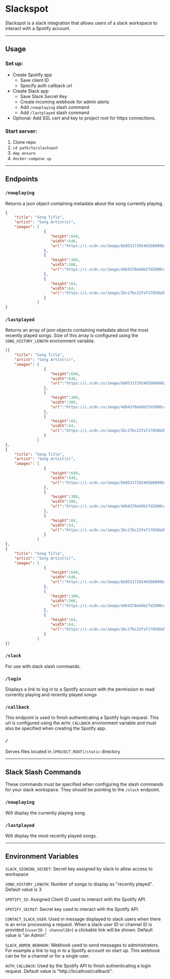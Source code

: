 # Slackspot 

Slackspot is a slack integration that allows users of a slack workspace to interact with a Spotify account. 

---
## Usage

### Set up:
* Create Spotify app
	* Save client ID
	* Specify auth callback url
* Create Slack app
	* Save Slack Secret Key
	* Create incoming webhook for admin alerts
	* Add `/nowplaying` slash command
	* Add `/lastplayed` slash command
* Optional: Add SSL cert and key to project root for https connections. 

### Start server:
1. Clone repo
2. `cd path/to/slackspot`
3. `dep ensure`
4. `docker-compose up`

---
## Endpoints 

### `/nowplaying`
Returns a json object containing metadata about the song currently playing. 
```json
{
	"title": "Song Title", 
	"artist": "Song Artist(s)", 
	"images": [ 
                 { 
                    "height":640,
                    "width":640,
                    "url":"https://i.scdn.co/image/bb05317292465b8809b29c00906c1a4b6a226194"
                 },
                 { 
                    "height":300,
                    "width":300,
                    "url":"https://i.scdn.co/image/4db4370eb6b2fd2800cc428879143dfc7866180c"
                 },
                 { 
                    "height":64,
                    "width":64,
                    "url":"https://i.scdn.co/image/2bc1fbc23fa717856bd5df9adc4dbf75ed76284f"
                 }
              ] 
} 
```

### `/lastplayed`
Returns an array of json objects containing metadata about the most recently played songs. Size of this array is configured using the `SONG_HISTORY_LENGTH` environment variable. 
```json
[{
	"title": "Song Title", 
	"artist": "Song Artist(s)", 
	"images": [ 
                 { 
                    "height":640,
                    "width":640,
                    "url":"https://i.scdn.co/image/bb05317292465b8809b29c00906c1a4b6a226194"
                 },
                 { 
                    "height":300,
                    "width":300,
                    "url":"https://i.scdn.co/image/4db4370eb6b2fd2800cc428879143dfc7866180c"
                 },
                 { 
                    "height":64,
                    "width":64,
                    "url":"https://i.scdn.co/image/2bc1fbc23fa717856bd5df9adc4dbf75ed76284f"
                 }
              ] 
}, 
{
	"title": "Song Title", 
	"artist": "Song Artist(s)", 
	"images": [ 
                 { 
                    "height":640,
                    "width":640,
                    "url":"https://i.scdn.co/image/bb05317292465b8809b29c00906c1a4b6a226194"
                 },
                 { 
                    "height":300,
                    "width":300,
                    "url":"https://i.scdn.co/image/4db4370eb6b2fd2800cc428879143dfc7866180c"
                 },
                 { 
                    "height":64,
                    "width":64,
                    "url":"https://i.scdn.co/image/2bc1fbc23fa717856bd5df9adc4dbf75ed76284f"
                 }
              ] 
}, 
{
	"title": "Song Title", 
	"artist": "Song Artist(s)", 
	"images": [ 
                 { 
                    "height":640,
                    "width":640,
                    "url":"https://i.scdn.co/image/bb05317292465b8809b29c00906c1a4b6a226194"
                 },
                 { 
                    "height":300,
                    "width":300,
                    "url":"https://i.scdn.co/image/4db4370eb6b2fd2800cc428879143dfc7866180c"
                 },
                 { 
                    "height":64,
                    "width":64,
                    "url":"https://i.scdn.co/image/2bc1fbc23fa717856bd5df9adc4dbf75ed76284f"
                 }
              ] 
}] 
```

### `/slack`
For use with slack slash commands. 

### `/login`
Displays a link to log in to a Spotify account with the permission to read currently playing and recently played songs

### `/callback`
This endpoint is used to finish authenticating a Spotify login request. This url is configured using the `AUTH_CALLBACK` environment variable and must also be specified when creating the Spotify app. 

### `/`
Serves files located in `[PROJECT_ROOT]/static` directory

---
## Slack Slash Commands
These commands must be specified when configuring the slash commands for your slack workspace. They should be pointing to the `/slack` endpoint. 

###  `/nowplaying`
Will display the currently playing song. 

### `/lastplayed`
Will display the most recently played songs. 

---
## Environment Variables
`SLACK_SIGNING_SECRET`: Secret key assigned by slack to allow access to workspace

`SONG_HISTORY_LENGTH`: Number of songs to display as "recently played". Default value is 3 

`SPOTIFY_ID`: Assigned Client ID used to interact with the Spotify API. 

`SPOTIFY_SECRET`: Secret key used to interact with the Spotify API.

`CONTACT_SLACK_USER`: Used in message displayed to slack users when there is an error processing a request. When a slack user ID or channel ID is provided (`<userID | channelID>`) a clickable link will be shown. Default value is "an Admin". 

`SLACK_ADMIN_WEBHOOK`: Webhook used to send messages to administrators. For example a link to log in to a Spotify account on start up. This webhook can be for a channel or for a single user.

`AUTH_CALLBACK`: Used by the Spotify API to finish authenticating a login request. Default value is "http://localhost/callback".
